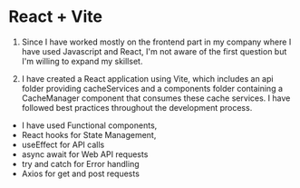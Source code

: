 # React + Vite


 1. Since I have worked mostly on the frontend part in my company where I have used Javascript and React, I'm not aware of the first question but I'm willing to expand my skillset.

2. I have created a React application using Vite, which includes an api folder providing cacheServices and a components folder containing a CacheManager component that consumes these cache services. I have followed best practices throughout the development process.

- I have used Functional components,
- React hooks for State Management,
- useEffect for API calls
- async await for Web API requests
- try and catch for Error handling
- Axios for get and post requests

   
